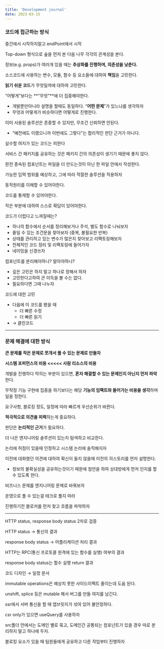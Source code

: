 ```yaml
---
title: 'Development journal'
date: 2023-03-15
---
```


### **코드에 접근하는 방식**

중간에서 시작하지말고 endPoint에서 시작

Top-down 형식으로 숲을 먼저 본 다음 나무 각각의 관계성을 본다.

정보(e.g. props)가 여러개 있을 때는 **추상화를 진행하며, 의존성을 낮춘다.**

소스코드에 사용하는 변수, 모듈, 함수 등 요소들에 대하여 **책임**을 고민한다.

**읽기 쉬운 코드**가 무엇일까에 대하여 고민한다.

“어떻게”보다는 **“무엇"**에 더 집중해야한다.

- 개발뿐만아니라 설명을 할때도 동일하다. “**어떤 문제**”가 있느냐를 생각하자
- 무엇과 어떻게가 비슷하다면 어떻게로 진행한다.

이미 사용된 솔루션은 존중할 수 있지만, 무조건 신뢰하면 안된다.

- “예전에도 이랬으니까 이번에도 그렇다"는 합리적인 판단 근거가 아니다.

실수할 여지가 있는 코드는 피한다

서비스 간 패키지를 공유하는 것은 패키지 간의 의존성이 생기기 때문에 좋지 않다.

완전 종속된 컴포넌트는 파일을 더 만드는것이 아닌 한 파일 안에서 작성한다.

가능한 입력 범위를 예상하고, 그에 따라 적절한 솔루션을 적용하자

동작원리를 이해할 수 있어야한다.

코드를 통제할 수 있어야한다.

작은 부분에 대하여 스스로 확답이 있어야한다.

코드가 더럽다고 느껴질때는?

- 하나의 함수에서 순서를 정리해보거나 주석, 별도 함수로 나눠보자
- 줄일 수 있는 조건문을 찾아보자 (중복, 불필요한 반복)
- 상태를 관리하고 있는 변수가 많은지 찾아보고 리팩토링해보자
- 전체적인 코드 정리 및 리팩토링에 들어가자
- 네이밍을 신경쓰자

컴포넌트를 분리해야하나? 말아야하나?

- 깊은 고민은 하지 말고 하나로 정해서 하자
- 고민한다고하여 큰 이득을 볼 수는 없다.
- 필요하다면 그때 나누자

코드에 대한 고민

- 다음에 이 코드를 봤을 때
  - 더 빠른 수정
  - 더 빠른 읽기
- → 클린코드

---

### **문제 해결에 대한 방식**

**큰 문제를 작은 문제로 쪼개서 풀 수 있는 문제로 만들자**

**시스템 포퍼먼스의 비용 <<<<< 사람 리소스의 비용**

개발을 진행하다 막히는 부분이 있으면, **혼자 해결할 수 있는 문제인지 아닌지 먼저 파악**한다.

무작정 기능 구현에 집중을 하기보다는 해당 **기능의 임팩트와 들어가는 비용을 생각**하며 일을 정한다.

요구사항, 블로킹 정도, 일정에 따라 빠르게 우선순위가 바뀐다.

**적극적으로 의견을 피력**하는게 중요하다.

판단은 **논리적인 근거**가 필요하다.

더 나은 엔지니어링 솔루션이 있는지 탐색하고 비교한다.

논리에 허점이 있을때 인정하고 시스템 논리에 솔직해지자

이전에 대화했던 의견에 대하여 확신이 들지 않을때 이전의 히스토리를 먼저 설명한다.

- 정보의 불확실성을 공유하는것이기 때문에 첨언을 하여 상대방에게 먼저 인지를 할 수 있도록 한다.

비즈니스 문제를 엔지니어링 문제로 바꿔보자

운영으로 풀 수 있는걸 테크로 풀지 마라

진행하기전 블로커를 먼저 찾고 흐름을 파악하자

---

HTTP status, response body status 2차로 검증

HTTP status → 통신의 결과

response body status → 어플리케이션 처리 결과

HTTP는 RPC(통신 프로토콜 원격에 있는 함수를 실행) 여부의 결과

response body status는 함수 실행 return 결과

코드 디자인 → 일정 문서

immutable operations은 예상치 못한 사이드이펙트 줄이는데 도움 된다.

unshift, splice 등은 mutable 해서 버그를 만들 여지를 남긴다.

ssr에서 서버 통신을 할 때 앱브릿지가 섞여 있어 불안정하다.

csr only가 있으면 useQuery를 사용하자

src폴더 안에서는 도메인 별로 묶고, 도메인간 공통되는 컴포넌트가 있을 경우 따로 분리하지 말고 하나에 두자.

블로킹 요소가 있을 때 팀원들에게 공유하고 다른 작업부터 진행하자
